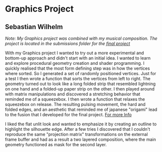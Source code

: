 # Graphics Project
## Sebastian Wilhelm

*Note: My Graphics project was combined with my musical composition. The project is located in the submissions folder for the [final project](../../../11_final_projects\submissions\wilhelm)*

With my Graphics project I wanted to try out a more experimental and bottom-up approach and didn't start with an initial idea.
I wanted to learn and explore procedural geometry creation and shader programming. I quickly realised that the most form defining step was in how the vertices where sorted. So I generated a set of randomly positioned vertices. Just for a test I then wrote a function that sorts the vertices from left to right. The geometry turned out to look like a long folded strip that resembled lightning on one hand and a folded-up paper strip on the other. I then played around with matrix manipulations and discovered a stretching behavior that reminded me of a squeezebox. I then wrote a function that relaxes the squeezebox on release. The resulting pulsing movement, the hard and folded edges, and an aesthetic that reminded me of japanese "origami" lead to the fusion that I developed for the final project. [For more Info](../../../11_final_projects\submissions\wilhelm\README)

I liked the flat unlit look and wanted to emphasize it by creating an outline to highlight the silhouette edge. After a few tries I discovered that I couldn't reproduce the same "projection matrix" transformations on the external frame buffer and had as a result a two layered composition, where the main geometry functioned as mask for the second layer.